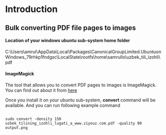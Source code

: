 # Introduction

## Bulk converting PDF file pages to images

<h4>Location of your windows ubuntu sub-system home folder</h4>
<p>C:\Users\amrul\AppData\Local\Packages\CanonicalGroupLimited.UbuntuonWindows_79rhkp1fndgsc\LocalState\rootfs\home\samrullo\uzbek_tili_izohli\pdf</p>
<h4>ImageMagick</h4>
<p>The tool that allows you to convert PDF pages to images is ImageMagick. You can find out about it from <a href="https://imagemagick.org/index.php">here</a></p>
<p>Once you install it on your ubuntu sub-system, <strong>convert</strong> command will be available.
And you can run following example command
</p>
<code>
sudo convert -density 150 uzbek_tilining_izohli_lugati_a_www.ziyouz.com.pdf -quality 90 output.png
</code>